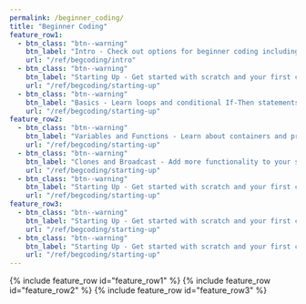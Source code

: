 ```yaml
---
permalink: /beginner_coding/
title: "Beginner Coding"
feature_row1:
  - btn_class: "btn--warning"
    btn_label: "Intro - Check out options for beginner coding including scratch"
    url: "/ref/begcoding/intro"
  - btn_class: "btn--warning"
    btn_label: "Starting Up - Get started with scratch and your first code"
    url: "/ref/begcoding/starting-up"
  - btn_class: "btn--warning"
    btn_label: "Basics - Learn loops and conditional If-Then statements"
    url: "/ref/begcoding/starting-up"
feature_row2:
  - btn_class: "btn--warning"
    btn_label: "Variables and Functions - Learn about containers and procedures"
    url: "/ref/begcoding/starting-up"
  - btn_class: "btn--warning"
    btn_label: "Clones and Broadcast - Add more functionality to your sprites"
    url: "/ref/begcoding/starting-up"
  - btn_class: "btn--warning"
    btn_label: "Starting Up - Get started with scratch and your first code"
    url: "/ref/begcoding/starting-up"
feature_row3:
  - btn_class: "btn--warning"
    btn_label: "Starting Up - Get started with scratch and your first code"
    url: "/ref/begcoding/starting-up"
  - btn_class: "btn--warning"
    btn_label: "Starting Up - Get started with scratch and your first code"
    url: "/ref/begcoding/starting-up"
---
```


{% include feature_row id="feature_row1" %}
{% include feature_row id="feature_row2" %}
{% include feature_row id="feature_row3" %}